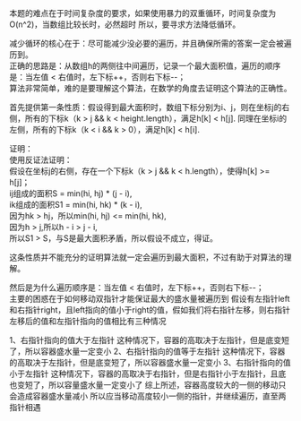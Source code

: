 本题的难点在于时间复杂度的要求，如果使用暴力的双重循环，时间复杂度为O(n^2)，当数组比较长时，必然超时
所以，要寻求方法降低循环。

减少循环的核心在于：尽可能减少没必要的遍历，并且确保所需的答案一定会被遍历到。<br/>
正确的思路是：从数组h的两侧往中间遍历，记录一个最大面积值，遍历的顺序是：当左值 < 右值时，左下标++，否则右下标--；<br/>
算法非常简单，难的是要理解这个算法，在数学的角度去证明这个算法的正确性。<br/>

首先提供第一条性质：假设得到最大面积时，数组下标分别为i、j，则在坐标j的右侧，所有的下标k（k > j && k < height.length），满足h[k] < h[j].
同理在坐标i的左侧，所有的下标k（k < i && k > 0），满足h[k] < h[i].

证明：<br/>
使用反证法证明：<br/>
假设在坐标j的右侧，存在一个下标k（k > j && k < h.length），使得h[k] >= h[j]；<br/>
ij组成的面积S = min(hi, hj) * (j - i),<br/>
ik组成的面积S1 = min(hi, hk) * (k - i),<br/>
因为hk > hj，所以min(hi, hj) <= min(hi, hk),<br/>
因为h > j,所以h - i > j - i,<br/>
所以S1 > S，与S是最大面积矛盾，所以假设不成立，得证。

这条性质并不能充分的证明算法就一定会遍历到最大面积，不过有助于对算法的理解。

然后是为什么遍历顺序是：当左值 < 右值时，左下标++，否则右下标--；<br/>
主要的困惑在于如何移动双指针才能保证最大的盛水量被遍历到
假设有左指针left和右指针right，且left指向的值小于right的值，假如我们将右指针左移，则右指针左移后的值和左指针指向的值相比有三种情况

1、右指针指向的值大于左指针
这种情况下，容器的高取决于左指针，但是底变短了，所以容器盛水量一定变小
2、右指针指向的值等于左指针
这种情况下，容器的高取决于左指针，但是底变短了，所以容器盛水量一定变小
3、右指针指向的值小于左指针
这种情况下，容器的高取决于右指针，但是右指针小于左指针，且底也变短了，所以容量盛水量一定变小了
综上所述，容器高度较大的一侧的移动只会造成容器盛水量减小
所以应当移动高度较小一侧的指针，并继续遍历，直至两指针相遇
